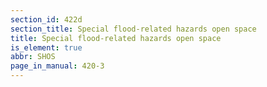 ```yaml
---
section_id: 422d
section_title: Special flood-related hazards open space
title: Special flood-related hazards open space
is_element: true
abbr: SHOS
page_in_manual: 420-3
---
```

